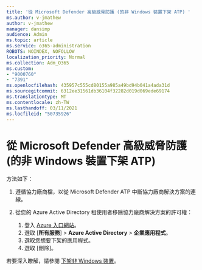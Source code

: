 ```yaml
---
title: '從 Microsoft Defender 高級威脅防護 (的非 Windows 裝置下架 ATP) '
ms.author: v-jmathew
author: v-jmathew
manager: dansimp
audience: Admin
ms.topic: article
ms.service: o365-administration
ROBOTS: NOINDEX, NOFOLLOW
localization_priority: Normal
ms.collection: Adm_O365
ms.custom:
- "9000760"
- "7391"
ms.openlocfilehash: 435957c555cd80155a985a49bd94b041a4ada31d
ms.sourcegitcommit: 6312ee31561db36104f32282d019d069ede69174
ms.translationtype: MT
ms.contentlocale: zh-TW
ms.lasthandoff: 03/11/2021
ms.locfileid: "50735926"
---
```

# <a name="offboard-non-windows-devices-from-microsoft-defender-advanced-threat-protection-atp"></a>從 Microsoft Defender 高級威脅防護 (的非 Windows 裝置下架 ATP) 

方法如下：

1. 遵循協力廠商檔，以從 Microsoft Defender ATP 中斷協力廠商解決方案的連線。
2. 從您的 Azure Active Directory 租使用者移除協力廠商解決方案的許可權：

    1. 登入 [Azure 入口網站](https://go.microsoft.com/fwlink/?linkid=2125612)。
    1. 選取 [**所有服務**]  >  **Azure Active Directory**  >  **企業應用程式**。
    1. 選取您想要下架的應用程式。
    1. 選取 [刪除]。

若要深入瞭解，請參閱 [下架非 Windows 裝置](https://go.microsoft.com/fwlink/?linkid=2143630)。
